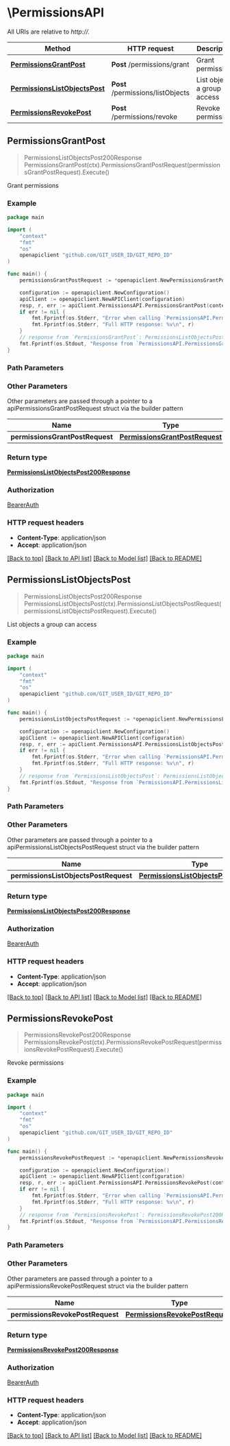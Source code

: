 # \PermissionsAPI

All URIs are relative to *http://.*

Method | HTTP request | Description
------------- | ------------- | -------------
[**PermissionsGrantPost**](PermissionsAPI.md#PermissionsGrantPost) | **Post** /permissions/grant | Grant permissions
[**PermissionsListObjectsPost**](PermissionsAPI.md#PermissionsListObjectsPost) | **Post** /permissions/listObjects | List objects a group can access
[**PermissionsRevokePost**](PermissionsAPI.md#PermissionsRevokePost) | **Post** /permissions/revoke | Revoke permissions



## PermissionsGrantPost

> PermissionsListObjectsPost200Response PermissionsGrantPost(ctx).PermissionsGrantPostRequest(permissionsGrantPostRequest).Execute()

Grant permissions



### Example

```go
package main

import (
	"context"
	"fmt"
	"os"
	openapiclient "github.com/GIT_USER_ID/GIT_REPO_ID"
)

func main() {
	permissionsGrantPostRequest := *openapiclient.NewPermissionsGrantPostRequest(openapiclient._permissions_listObjects_post_request_subject{PermissionsListObjectsPostRequestSubjectOneOf: openapiclient.NewPermissionsListObjectsPostRequestSubjectOneOf("Type_example", NullableFloat32(123))}, openapiclient._permissions_grant_post_request_object{PermissionsGrantPostRequestObjectOneOf: openapiclient.NewPermissionsGrantPostRequestObjectOneOf("Type_example", "Id_example")}, "AccessLevel_example") // PermissionsGrantPostRequest |  (optional)

	configuration := openapiclient.NewConfiguration()
	apiClient := openapiclient.NewAPIClient(configuration)
	resp, r, err := apiClient.PermissionsAPI.PermissionsGrantPost(context.Background()).PermissionsGrantPostRequest(permissionsGrantPostRequest).Execute()
	if err != nil {
		fmt.Fprintf(os.Stderr, "Error when calling `PermissionsAPI.PermissionsGrantPost``: %v\n", err)
		fmt.Fprintf(os.Stderr, "Full HTTP response: %v\n", r)
	}
	// response from `PermissionsGrantPost`: PermissionsListObjectsPost200Response
	fmt.Fprintf(os.Stdout, "Response from `PermissionsAPI.PermissionsGrantPost`: %v\n", resp)
}
```

### Path Parameters



### Other Parameters

Other parameters are passed through a pointer to a apiPermissionsGrantPostRequest struct via the builder pattern


Name | Type | Description  | Notes
------------- | ------------- | ------------- | -------------
 **permissionsGrantPostRequest** | [**PermissionsGrantPostRequest**](PermissionsGrantPostRequest.md) |  | 

### Return type

[**PermissionsListObjectsPost200Response**](PermissionsListObjectsPost200Response.md)

### Authorization

[BearerAuth](../README.md#BearerAuth)

### HTTP request headers

- **Content-Type**: application/json
- **Accept**: application/json

[[Back to top]](#) [[Back to API list]](../README.md#documentation-for-api-endpoints)
[[Back to Model list]](../README.md#documentation-for-models)
[[Back to README]](../README.md)


## PermissionsListObjectsPost

> PermissionsListObjectsPost200Response PermissionsListObjectsPost(ctx).PermissionsListObjectsPostRequest(permissionsListObjectsPostRequest).Execute()

List objects a group can access



### Example

```go
package main

import (
	"context"
	"fmt"
	"os"
	openapiclient "github.com/GIT_USER_ID/GIT_REPO_ID"
)

func main() {
	permissionsListObjectsPostRequest := *openapiclient.NewPermissionsListObjectsPostRequest(openapiclient._permissions_listObjects_post_request_subject{PermissionsListObjectsPostRequestSubjectOneOf: openapiclient.NewPermissionsListObjectsPostRequestSubjectOneOf("Type_example", NullableFloat32(123))}, "ObjectType_example") // PermissionsListObjectsPostRequest |  (optional)

	configuration := openapiclient.NewConfiguration()
	apiClient := openapiclient.NewAPIClient(configuration)
	resp, r, err := apiClient.PermissionsAPI.PermissionsListObjectsPost(context.Background()).PermissionsListObjectsPostRequest(permissionsListObjectsPostRequest).Execute()
	if err != nil {
		fmt.Fprintf(os.Stderr, "Error when calling `PermissionsAPI.PermissionsListObjectsPost``: %v\n", err)
		fmt.Fprintf(os.Stderr, "Full HTTP response: %v\n", r)
	}
	// response from `PermissionsListObjectsPost`: PermissionsListObjectsPost200Response
	fmt.Fprintf(os.Stdout, "Response from `PermissionsAPI.PermissionsListObjectsPost`: %v\n", resp)
}
```

### Path Parameters



### Other Parameters

Other parameters are passed through a pointer to a apiPermissionsListObjectsPostRequest struct via the builder pattern


Name | Type | Description  | Notes
------------- | ------------- | ------------- | -------------
 **permissionsListObjectsPostRequest** | [**PermissionsListObjectsPostRequest**](PermissionsListObjectsPostRequest.md) |  | 

### Return type

[**PermissionsListObjectsPost200Response**](PermissionsListObjectsPost200Response.md)

### Authorization

[BearerAuth](../README.md#BearerAuth)

### HTTP request headers

- **Content-Type**: application/json
- **Accept**: application/json

[[Back to top]](#) [[Back to API list]](../README.md#documentation-for-api-endpoints)
[[Back to Model list]](../README.md#documentation-for-models)
[[Back to README]](../README.md)


## PermissionsRevokePost

> PermissionsRevokePost200Response PermissionsRevokePost(ctx).PermissionsRevokePostRequest(permissionsRevokePostRequest).Execute()

Revoke permissions



### Example

```go
package main

import (
	"context"
	"fmt"
	"os"
	openapiclient "github.com/GIT_USER_ID/GIT_REPO_ID"
)

func main() {
	permissionsRevokePostRequest := *openapiclient.NewPermissionsRevokePostRequest(openapiclient._permissions_listObjects_post_request_subject{PermissionsListObjectsPostRequestSubjectOneOf: openapiclient.NewPermissionsListObjectsPostRequestSubjectOneOf("Type_example", NullableFloat32(123))}, openapiclient._permissions_grant_post_request_object{PermissionsGrantPostRequestObjectOneOf: openapiclient.NewPermissionsGrantPostRequestObjectOneOf("Type_example", "Id_example")}) // PermissionsRevokePostRequest |  (optional)

	configuration := openapiclient.NewConfiguration()
	apiClient := openapiclient.NewAPIClient(configuration)
	resp, r, err := apiClient.PermissionsAPI.PermissionsRevokePost(context.Background()).PermissionsRevokePostRequest(permissionsRevokePostRequest).Execute()
	if err != nil {
		fmt.Fprintf(os.Stderr, "Error when calling `PermissionsAPI.PermissionsRevokePost``: %v\n", err)
		fmt.Fprintf(os.Stderr, "Full HTTP response: %v\n", r)
	}
	// response from `PermissionsRevokePost`: PermissionsRevokePost200Response
	fmt.Fprintf(os.Stdout, "Response from `PermissionsAPI.PermissionsRevokePost`: %v\n", resp)
}
```

### Path Parameters



### Other Parameters

Other parameters are passed through a pointer to a apiPermissionsRevokePostRequest struct via the builder pattern


Name | Type | Description  | Notes
------------- | ------------- | ------------- | -------------
 **permissionsRevokePostRequest** | [**PermissionsRevokePostRequest**](PermissionsRevokePostRequest.md) |  | 

### Return type

[**PermissionsRevokePost200Response**](PermissionsRevokePost200Response.md)

### Authorization

[BearerAuth](../README.md#BearerAuth)

### HTTP request headers

- **Content-Type**: application/json
- **Accept**: application/json

[[Back to top]](#) [[Back to API list]](../README.md#documentation-for-api-endpoints)
[[Back to Model list]](../README.md#documentation-for-models)
[[Back to README]](../README.md)

